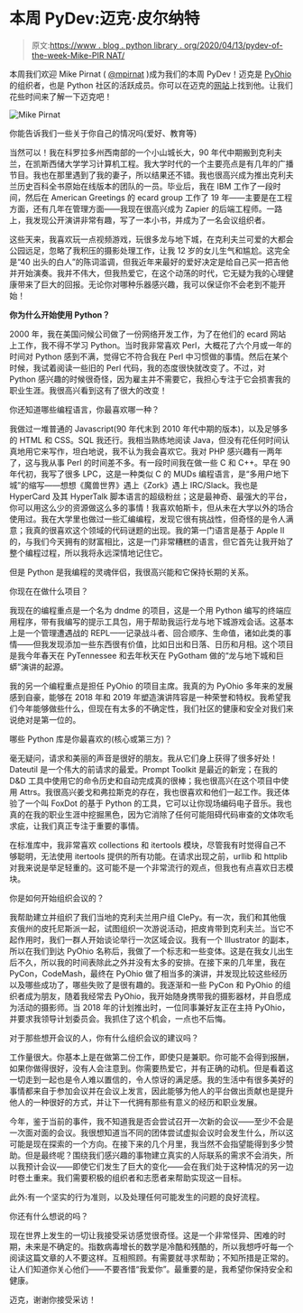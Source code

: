 # 本周 PyDev:迈克·皮尔纳特

> 原文:[https://www . blog . python library . org/2020/04/13/pydev-of-the-week-Mike-PIR NAT/](https://www.blog.pythonlibrary.org/2020/04/13/pydev-of-the-week-mike-pirnat/)

本周我们欢迎 Mike Pirnat ( [@mpirnat](https://twitter.com/mpirnat) )成为我们的本周 PyDev！迈克是 [PyOhio](https://www.pyohio.org/) 的组织者，也是 Python 社区的活跃成员。你可以在迈克的[网站](https://mike.pirnat.com/)上找到他。让我们花些时间来了解一下迈克吧！

![Mike Pirnat](../Images/c972679bfc1203e2167a8d98b8e34a1d.png)

你能告诉我们一些关于你自己的情况吗(爱好、教育等)

当然可以！我在科罗拉多州西南部的一个小山城长大，90 年代中期搬到克利夫兰，在凯斯西储大学学习计算机工程。我大学时代的一个主要亮点是有几年的广播节目。我也在那里遇到了我的妻子，所以结果还不错。我也很高兴成为推出克利夫兰历史百科全书原始在线版本的团队的一员。毕业后，我在 IBM 工作了一段时间，然后在 American Greetings 的 ecard group 工作了 19 年——主要是在工程方面，还有几年在管理方面——我现在很高兴成为 Zapier 的后端工程师。一路上，我发现公开演讲非常有趣，写了一本小书，并成为了一名会议组织者。

这些天来，我喜欢玩一点视频游戏，玩很多龙与地下城，在克利夫兰可爱的大都会公园远足，忽略了我积压的摄影处理工作，让我 12 岁的女儿生气和尴尬。这完全是“40 出头的白人”的陈词滥调，但我近年来最好的爱好决定是给自己买一把吉他并开始演奏。我并不伟大，但我热爱它，在这个动荡的时代，它无疑为我的心理健康带来了巨大的回报。无论你对哪种乐器感兴趣，我可以保证你不会老到不能开始！

**你为什么开始使用 Python？**

2000 年，我在美国问候公司做了一份网络开发工作，为了在他们的 ecard 网站上工作，我不得不学习 Python。当时我非常喜欢 Perl，大概花了六个月或一年的时间对 Python 感到不满，觉得它不符合我在 Perl 中习惯做的事情。然后在某个时候，我试着阅读一些旧的 Perl 代码，我的态度很快就改变了。不过，对 Python 感兴趣的时候很奇怪，因为雇主并不需要它，我担心专注于它会损害我的职业生涯。我很高兴看到这有了很大的改变！

你还知道哪些编程语言，你最喜欢哪一种？

我做过一堆普通的 Javascript(90 年代末到 2010 年代中期的版本)，以及足够多的 HTML 和 CSS。SQL 我还行。我相当熟练地阅读 Java，但没有花任何时间认真地用它来写作，坦白地说，我不认为我会喜欢它。我对 PHP 感兴趣有一两年了，这与我从事 Perl 的时间差不多。有一段时间我在做一些 C 和 C++。早在 90 年代初，我写了很多 LPC，这是一种类似 C 的 MUDs 编程语言，是“多用户地下城”的缩写——想想《魔兽世界》遇上《Zork》遇上 IRC/Slack。我也是 HyperCard 及其 HyperTalk 脚本语言的超级粉丝；这是最神奇、最强大的平台，你可以用这么少的资源做这么多的事情！我喜欢帕斯卡，但从未在大学以外的场合使用过。我在大学里也做过一些汇编编程，发现它很有挑战性，但奇怪的是令人满意；我真的很喜欢这个领域的代码谜题的出现。我的第一门语言是基于 Apple II 的，与我们今天拥有的财富相比，这是一门非常糟糕的语言，但它首先让我开始了整个编程过程，所以我将永远深情地记住它。

但是 Python 是我编程的灵魂伴侣，我很高兴能和它保持长期的关系。

你现在在做什么项目？

我现在的编程重点是一个名为 dndme 的项目，这是一个用 Python 编写的终端应用程序，带有我编写的提示工具包，用于帮助我运行龙与地下城游戏会话。这基本上是一个管理遭遇战的 REPL——记录战斗者、回合顺序、生命值，诸如此类的事情——但我发现添加一些东西很有价值，比如日出和日落、日历和月相。这个项目是我今年春天在 PyTennessee 和去年秋天在 PyGotham 做的“龙与地下城和巨蟒”演讲的起源。

我的另一个编程重点是担任 PyOhio 的项目主席。我真的为 PyOhio 多年来的发展感到自豪，能够在 2018 年和 2019 年塑造演讲阵容是一种荣誉和特权。我希望我们今年能够做些什么，但现在有太多的不确定性，我们社区的健康和安全对我们来说绝对是第一位的。

哪些 Python 库是你最喜欢的(核心或第三方)？

毫无疑问，请求和美丽的声音是很好的朋友。我从它们身上获得了很多好处！Dateutil 是一个伟大的前请求的最爱。Prompt Toolkit 是最近的新宠；在我的 D&D 工具中使用它的命令历史和自动完成真的很棒；我也很高兴在这个项目中使用 Attrs。我很高兴姜戈和弗拉斯克的存在，我也很喜欢和他们一起工作。我还体验了一个叫 FoxDot 的基于 Python 的工具，它可以让你现场编码电子音乐。我也真的在我的职业生涯中挖掘黑色，因为它消除了任何可能阻碍代码审查的文体吹毛求疵，让我们真正专注于重要的事情。

在标准库中，我非常喜欢 collections 和 itertools 模块，尽管我有时觉得自己不够聪明，无法使用 itertools 提供的所有功能。在请求出现之前，urllib 和 httplib 对我来说是举足轻重的。这可能不是一个非常流行的观点，但我也有点喜欢日志模块。

你是如何开始组织会议的？

我帮助建立并组织了我们当地的克利夫兰用户组 ClePy。有一次，我们和其他俄亥俄州的皮托尼斯派一起，试图组织一次游说活动，把皮肯带到克利夫兰。当它不起作用时，我们一群人开始谈论举行一次区域会议。我有一个 Illustrator 的副本，所以在我们到达 PyOhio 名称后，我做了一个标志和一些变体。这是在我女儿出生后不久，所以我的时间表除此之外并没有太多的安排。在接下来的几年里，我在 PyCon，CodeMash，最终在 PyOhio 做了相当多的演讲，并发现比较这些经历以及哪些成功了，哪些失败了是很有趣的。我逐渐和一些 PyCon 和 PyOhio 的组织者成为朋友，随着我经常去 PyOhio，我开始随身携带我的摄影器材，并自愿成为活动的摄影师。当 2018 年的计划推出时，一位同事兼好友正在主持 PyOhio，并要求我领导计划委员会。我抓住了这个机会，一点也不后悔。

对于那些想开会议的人，你有什么组织会议的建议吗？

工作量很大。你基本上是在做第二份工作，即使只是兼职。你可能不会得到报酬，如果你做得很好，没有人会注意到。你需要热爱它，并有正确的动机。但是看着这一切走到一起也是令人难以置信的，令人惊讶的满足感。我的生活中有很多美好的事情都来自于参加会议并在会议上发言，因此能够为他人的平台做出贡献也是提升他人的一种很好的方式，并让下一代拥有那些有意义的经历和职业发展。

今年，鉴于当前的事件，我不知道我是否会尝试召开一次新的会议——至少不会是一次面对面的会议。我很想知道当不同的团体尝试虚拟会议时会发生什么，所以这可能是现在探索的一个方向。在接下来的几个月里，我当然不会指望能得到多少赞助。但是最终呢？围绕我们感兴趣的事物建立真实的人际联系的需求不会消失，所以我预计会议——即使它们发生了巨大的变化——会在我们处于这种情况的另一边时卷土重来。我们需要积极的组织者和志愿者来帮助实现这一目标。

此外:有一个坚实的行为准则，以及处理任何可能发生的问题的良好流程。

你还有什么想说的吗？

现在世界上发生的一切让我接受采访感觉很奇怪。这是一个非常怪异、困难的时期，未来是不确定的。指数病毒增长的数学是冷酷和残酷的，所以我想呼吁每一个阅读这篇文章的人不要这样。互相照顾。有需要就寻求帮助；不知所措是正常的。让人们知道你关心他们——不要吝惜“我爱你”。最重要的是，我希望你保持安全和健康。

迈克，谢谢你接受采访！